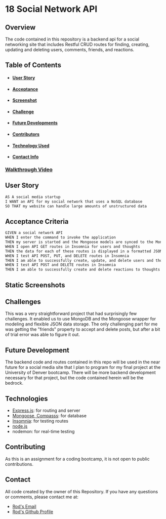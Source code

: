 # 18 Social Network API


## Overview

The code contained in this repository is a backend api for a social networking site that includes Restful CRUD routes for finding, creating, updating and deleting users, comments, friends, and reactions.

## Table of Contents

- #### [User Story](#user-story)
- #### [Acceptance](#acceptance-criteria)
- #### [Screenshot](#static-screenshots)
- #### [Challenge](#challenges)
- #### [Future Developments](#future-development)
- #### [Contributors](#contributing)
- #### [Technology Used](#technologies)
- #### [Contact Info](#contact)

### [Walkthrough Video]()

## User Story

```md
AS A social media startup
I WANT an API for my social network that uses a NoSQL database
SO THAT my website can handle large amounts of unstructured data
```

## Acceptance Criteria
```md
GIVEN a social network API
WHEN I enter the command to invoke the application
THEN my server is started and the Mongoose models are synced to the MongoDB database
WHEN I open API GET routes in Insomnia for users and thoughts
THEN the data for each of these routes is displayed in a formatted JSON
WHEN I test API POST, PUT, and DELETE routes in Insomnia
THEN I am able to successfully create, update, and delete users and thoughts in my database
WHEN I test API POST and DELETE routes in Insomnia
THEN I am able to successfully create and delete reactions to thoughts and add and remove friends to a user’s friend list.
```
## Static Screenshots
## Challenges

This was a very straightforward project that had surprisingly few challenges.  It enabled us to use MongoDB and the Mongoose wrapper for modeling and flexible JSON data storage. The only challenging part for me was getting the "friends" property to accept and delete posts, but after a bit of trial error was able to figure it out.

## Future Development

The backend code and routes contained in this repo will be used in the near future for a social media site that I plan to program for my final project at the University of Denver bootcamp. There will be more backend development necessary for that project, but the code contained herein will be the bedrock.

## Technologies

- [Express.js](https://www.npmjs.com/package/express): for routing and server
- [Mongoose, Compasss](https://www.npmjs.com/package/mongoose): for database
- [Insomnia](https://insomnia.rest/): for testing routes
- [node.js](node.js)
- nodemon: for real-time testing
## Contributing
As this is an assignment for a coding bootcamp, it is not open to public contributions.

## Contact
All code created by the owner of this Repository.  If you have any questions or comments, please contact me at:
- [Rod's Email](rod.bennett75@gmail.com)
- [Rod's Github Profile](https://github.com/RodBennett)




